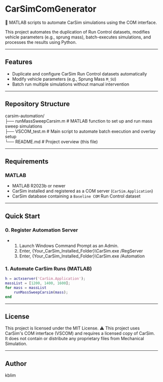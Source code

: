 # CarSimComGenerator

🚗 MATLAB scripts to automate CarSim simulations using the COM interface.

This project automates the duplication of Run Control datasets, modifies vehicle parameters (e.g., sprung mass), batch-executes simulations, and processes the results using Python.

---

## Features

- Duplicate and configure CarSim Run Control datasets automatically
- Modify vehicle parameters (e.g., Sprung Mass `M_SU`)
- Batch run multiple simulations without manual intervention
---

## Repository Structure

carsim-automation/  
├── runMassSweepCarsim.m # MATLAB function to set up and run mass sweep simulations  
├── VSCOM_test.m # Main script to automate batch execution and overlay setup  
└── README.md # Project overview (this file)

---

## Requirements

### MATLAB
- MATLAB R2023b or newer
- CarSim installed and registered as a COM server (`CarSim.Application`)
- CarSim database containing a `Baseline COM` Run Control dataset

---

## Quick Start
### 0. Register Automation Server
- 1. Launch Windows Command Prompt as an Admin.
  2. Enter,
     {Your_CarSim_Installed_Folder}\CarSim.exe /RegServer
  3. Enter,
     {Your_CarSim_Installed_Folder}\CarSim.exe /Automation

### 1. Automate CarSim Runs (MATLAB)

```matlab
h = actxserver('CarSim.Application');
massList = [1200, 1400, 1600];
for mass = massList
    runMassSweepCarsim(mass);
end
```

---

## License

This project is licensed under the MIT License.
⚠️ This project uses CarSim's COM interface (VSCOM) and requires a licensed copy of CarSim.
It does not contain or distribute any proprietary files from Mechanical Simulation.

---

## Author

kblim
